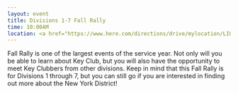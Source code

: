 ```yaml
---
layout: event
title: Divisions 1-7 Fall Rally
time: 10:00AM
location: <a href="https://www.here.com/directions/drive/mylocation/LIU-Post:40.8201,-73.5969?map=40.8201,-73.5969,17,traffic&x=ep">LIU Post</a>
---
```

Fall Rally is one of the largest events of the service year. Not only will you be able to learn about Key Club, but you will also have the opportunity to meet Key Clubbers from other divisions. Keep in mind that this Fall Rally is for Divisions 1 through 7, but you can still go if you are interested in finding out more about the New York District!
